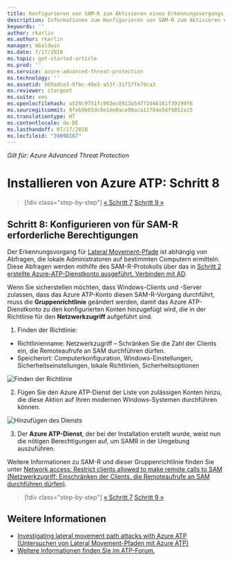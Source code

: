 ```yaml
---
title: Konfigurieren von SAM-R zum Aktivieren eines Erkennungsvorgangs für Lateral Movement-Pfade in Azure ATP | Microsoft-Dokumentation
description: Informationen zum Konfigurieren von SAM-R zum Aktivieren eines Lateral Movement-Pfads in Azure ATP
keywords: ''
author: rkarlin
ms.author: rkarlin
manager: mbaldwin
ms.date: 7/17/2018
ms.topic: get-started-article
ms.prod: ''
ms.service: azure-advanced-threat-protection
ms.technology: ''
ms.assetid: b09adce3-0fbc-40e3-a53f-31f57fe79ca3
ms.reviewer: itargoet
ms.suite: ems
ms.openlocfilehash: a529c9751fc993ec0913a54772d46161f39199f6
ms.sourcegitcommit: 8feb9b65dc0e1de0ace00aca11784e54f9852a15
ms.translationtype: HT
ms.contentlocale: de-DE
ms.lasthandoff: 07/17/2018
ms.locfileid: "39098167"
---
```

*Gilt für: Azure Advanced Threat Protection*

# <a name="install-azure-atp---step-8"></a>Installieren von Azure ATP: Schritt 8

>[!div class="step-by-step"]
[« Schritt 7](install-atp-step7.md)
[Schritt 9 »](atp-multi-forest.md)

## <a name="step-8-configure-sam-r-required-permissions"></a>Schritt 8: Konfigurieren von für SAM-R erforderliche Berechtigungen

Der Erkennungsvorgang für [Lateral Movement-Pfade](use-case-lateral-movement-path.md) ist abhängig von Abfragen, die lokale Administratoren auf bestimmten Computern ermitteln. Diese Abfragen werden mithilfe des SAM-R-Protokolls über das in [Schritt 2 erstellte Azure-ATP-Dienstkonto ausgeführt. Verbinden mit AD](install-atp-step2.md).
 
Wenn Sie sicherstellen möchten, dass Windows-Clients und -Server zulassen, dass das Azure ATP-Konto diesen SAM-R-Vorgang durchführt, muss die **Gruppenrichtlinie** geändert werden, damit das Azure ATP-Dienstkonto zu den konfigurierten Konten hinzugefügt wird, die in der Richtlinie für den **Netzwerkzugriff** aufgeführt sind.

1. Finden der Richtlinie:

 - Richtlinienname: Netzwerkzugriff – Schränken Sie die Zahl der Clients ein, die Remoteaufrufe an SAM durchführen dürfen.
 - Speicherort: Computerkonfiguration, Windows-Einstellungen, Sicherheitseinstellungen, lokale Richtlinien, Sicherheitsoptionen
  
  ![Finden der Richtlinie](./media/samr-policy-location.png)

2. Fügen Sie den Azure ATP-Dienst der Liste von zulässigen Konten hinzu, die diese Aktion auf Ihren modernen Windows-Systemen durchführen können.
 
  ![Hinzufügen des Diensts](./media/samr-add-service.png)

3. Der **Azure ATP-Dienst**, der bei der Installation erstellt wurde, weist nun die nötigen Berechtigungen auf, um SAMR in der Umgebung auszuführen.

Weitere Informationen zu SAM-R und dieser Gruppenrichtlinie finden Sie unter [Network access: Restrict clients allowed to make remote calls to SAM (Netzwerkzugriff: Einschränken der Clients, die Remoteaufrufe an SAM durchführen dürfen)](https://docs.microsoft.com/windows/security/threat-protection/security-policy-settings/network-access-restrict-clients-allowed-to-make-remote-sam-calls).


>[!div class="step-by-step"]
[« Schritt 7](install-atp-step7.md)
[Schritt 9 »](atp-multi-forest.md)



## <a name="see-also"></a>Weitere Informationen
- [Investigating lateral movement path attacks with Azure ATP (Untersuchen von Lateral Movement-Pfaden mit Azure ATP)](use-case-lateral-movement-path.md)
- [Weitere Informationen finden Sie im ATP-Forum.](https://aka.ms/azureatpcommunity)